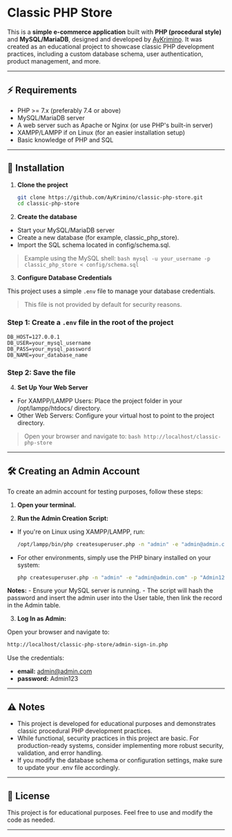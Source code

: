 # Classic PHP Store

This is a **simple e-commerce application** built with **PHP (procedural style)** and **MySQL/MariaDB**, designed and developed by [AyKrimino](https://github.com/AyKrimino). It was created as an educational project to showcase classic PHP development practices, including a custom database schema, user authentication, product management, and more.

---

## ⚡ Requirements

- PHP >= 7.x (preferably 7.4 or above)
- MySQL/MariaDB server
- A web server such as Apache or Nginx (or use PHP's built-in server)
- XAMPP/LAMPP if on Linux (for an easier installation setup)
- Basic knowledge of PHP and SQL

---

## 📂 Installation

1. **Clone the project**

   ```bash
   git clone https://github.com/AyKrimino/classic-php-store.git
   cd classic-php-store


2. **Create the database**

- Start your MySQL/MariaDB server
- Create a new database (for example, classic_php_store).
- Import the SQL schema located in config/schema.sql.
> Example using the MySQL shell:
    ```bash
    mysql -u your_username -p classic_php_store < config/schema.sql
    ```

3. **Configure Database Credentials**

This project uses a simple `.env` file to manage your database credentials.

> This file is not provided by default for security reasons.

### Step 1: Create a `.env` file in the root of the project

```
DB_HOST=127.0.0.1
DB_USER=your_mysql_username
DB_PASS=your_mysql_password
DB_NAME=your_database_name
```

### Step 2: Save the file


4. **Set Up Your Web Server**
- For XAMPP/LAMPP Users: Place the project folder in your /opt/lampp/htdocs/ directory.
- Other Web Servers: Configure your virtual host to point to the project directory.
> Open your browser and navigate to:
    ```bash
    http://localhost/classic-php-store
    ```

---

## 🛠 Creating an Admin Account

To create an admin account for testing purposes, follow these steps:
1. **Open your terminal.**

2. **Run the Admin Creation Script:**
- If you're on Linux using XAMPP/LAMPP, run:
    ```bash
    /opt/lampp/bin/php createsuperuser.php -n "admin" -e "admin@admin.com" -p "Admin123"
    ```
- For other environments, simply use the PHP binary installed on your system:
    ```bash
    php createsuperuser.php -n "admin" -e "admin@admin.com" -p "Admin123"
    ```
**Notes:**
    - Ensure your MySQL server is running.
    - The script will hash the password and insert the admin user into the User table, then link the record in the Admin table.

3. **Log In as Admin:**

Open your browser and navigate to:
    
```bash
http://localhost/classic-php-store/admin-sign-in.php
```
Use the credentials:
- **email:** admin@admin.com
- **password:** Admin123

---

## ⚠️ Notes

- This project is developed for educational purposes and demonstrates classic procedural PHP development practices.
- While functional, security practices in this project are basic. For production-ready systems, consider implementing more robust security, validation, and error handling.
- If you modify the database schema or configuration settings, make sure to update your .env file accordingly.

---

## 📄 License
This project is for educational purposes. Feel free to use and modify the code as needed.

---
